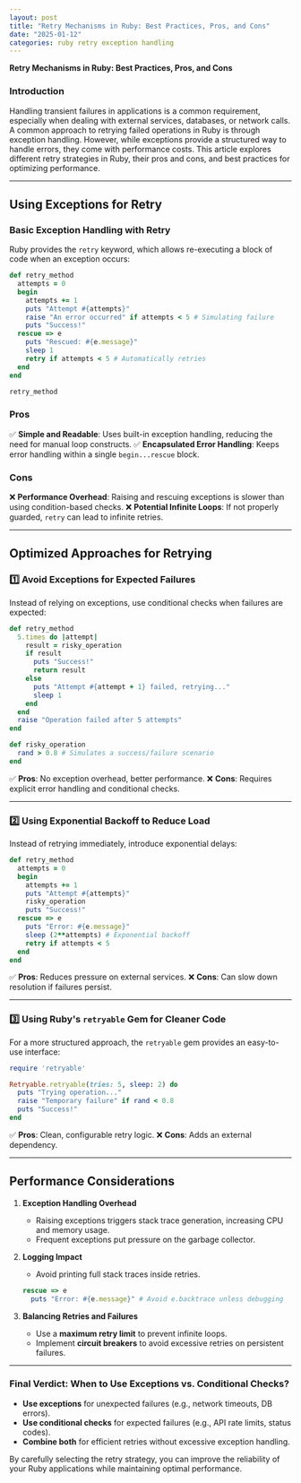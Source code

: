 ```yaml
---
layout: post
title: "Retry Mechanisms in Ruby: Best Practices, Pros, and Cons"
date: "2025-01-12"
categories: ruby retry exception handling
---
```


**Retry Mechanisms in Ruby: Best Practices, Pros, and Cons**

### Introduction
Handling transient failures in applications is a common requirement, especially when dealing with external services, databases, or network calls. A common approach to retrying failed operations in Ruby is through exception handling. However, while exceptions provide a structured way to handle errors, they come with performance costs. This article explores different retry strategies in Ruby, their pros and cons, and best practices for optimizing performance.

---

## **Using Exceptions for Retry**
### **Basic Exception Handling with Retry**
Ruby provides the `retry` keyword, which allows re-executing a block of code when an exception occurs:

```ruby
def retry_method
  attempts = 0
  begin
    attempts += 1
    puts "Attempt #{attempts}"
    raise "An error occurred" if attempts < 5 # Simulating failure
    puts "Success!"
  rescue => e
    puts "Rescued: #{e.message}"
    sleep 1
    retry if attempts < 5 # Automatically retries
  end
end

retry_method
```

### **Pros**
✅ **Simple and Readable**: Uses built-in exception handling, reducing the need for manual loop constructs.
✅ **Encapsulated Error Handling**: Keeps error handling within a single `begin...rescue` block.

### **Cons**
❌ **Performance Overhead**: Raising and rescuing exceptions is slower than using condition-based checks.
❌ **Potential Infinite Loops**: If not properly guarded, `retry` can lead to infinite retries.

---

## **Optimized Approaches for Retrying**
### **1️⃣ Avoid Exceptions for Expected Failures**
Instead of relying on exceptions, use conditional checks when failures are expected:

```ruby
def retry_method
  5.times do |attempt|
    result = risky_operation
    if result
      puts "Success!"
      return result
    else
      puts "Attempt #{attempt + 1} failed, retrying..."
      sleep 1
    end
  end
  raise "Operation failed after 5 attempts"
end

def risky_operation
  rand > 0.8 # Simulates a success/failure scenario
end
```
✅ **Pros**: No exception overhead, better performance.
❌ **Cons**: Requires explicit error handling and conditional checks.

---

### **2️⃣ Using Exponential Backoff to Reduce Load**
Instead of retrying immediately, introduce exponential delays:

```ruby
def retry_method
  attempts = 0
  begin
    attempts += 1
    puts "Attempt #{attempts}"
    risky_operation
    puts "Success!"
  rescue => e
    puts "Error: #{e.message}"
    sleep (2**attempts) # Exponential backoff
    retry if attempts < 5
  end
end
```
✅ **Pros**: Reduces pressure on external services.
❌ **Cons**: Can slow down resolution if failures persist.

---

### **3️⃣ Using Ruby's `retryable` Gem for Cleaner Code**
For a more structured approach, the `retryable` gem provides an easy-to-use interface:

```ruby
require 'retryable'

Retryable.retryable(tries: 5, sleep: 2) do
  puts "Trying operation..."
  raise "Temporary failure" if rand < 0.8
  puts "Success!"
end
```
✅ **Pros**: Clean, configurable retry logic.
❌ **Cons**: Adds an external dependency.

---

## **Performance Considerations**
1. **Exception Handling Overhead**
   - Raising exceptions triggers stack trace generation, increasing CPU and memory usage.
   - Frequent exceptions put pressure on the garbage collector.

2. **Logging Impact**
   - Avoid printing full stack traces inside retries.
   ```ruby
   rescue => e
     puts "Error: #{e.message}" # Avoid e.backtrace unless debugging
   ```

3. **Balancing Retries and Failures**
   - Use a **maximum retry limit** to prevent infinite loops.
   - Implement **circuit breakers** to avoid excessive retries on persistent failures.

---

### **Final Verdict: When to Use Exceptions vs. Conditional Checks?**
- **Use exceptions** for unexpected failures (e.g., network timeouts, DB errors).
- **Use conditional checks** for expected failures (e.g., API rate limits, status codes).
- **Combine both** for efficient retries without excessive exception handling.

By carefully selecting the retry strategy, you can improve the reliability of your Ruby applications while maintaining optimal performance.

